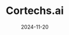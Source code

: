 ---  
layout: startup_page  
title: "Cortechs.ai"  
id: "cortechs.ai"  
permalink: "/cortechsaicortechs.ai11202024/"  
website: "https://www.cortechs.ai/"  
funding_round: "Series C"  
funding_amount: ""  
investors: "VILAS Ventures, Genting Berhad"  
about: "Cortechs.ai develops and markets AI-powered medical device software for neuroimaging and prostate imaging. Their flagship products, NeuroQuant and OnQ Prostate, aid in the diagnosis and monitoring of neurodegenerative diseases and prostate cancer respectively, improving diagnostic confidence and patient outcomes. The company uses cutting-edge technologies to revolutionize disease screening and early detection."  
markets: "Medical Imaging, AI, Healthtech, Neurology, Oncology"  
hq: "San Diego, California, United States"  
founded_year: "1996"  
linkedin: "https://www.linkedin.com/company/cortechs-ai"  
twitter: "https://twitter.com/Cortechs_ai"  
instagram: ""  
facebook: "https://www.facebook.com/Cortechsai-100083396739515"  
crunchbase: "https://www.crunchbase.com/organization/cortechs-labs?utm_source=linkedin&utm_medium=referral&utm_campaign=linkedin_companies&utm_content=profile_cta_anon&trk=funding_crunchbase"  
pitchbook: "https://pitchbook.com/profiles/company/58340-71"  

date_display: "20-Nov-2024"  
date: "2024-11-20"

# SEO Optimization  
meta_title: "Cortechs.ai - Series C"  
meta_description: "Cortechs.ai, Cortechs.ai develops and markets AI-powered medical device software for neuroimaging and prostate imaging. Their flagship products, NeuroQuant and OnQ..."  
meta_keywords: "Cortechs.ai, Medical Imaging, AI, Healthtech, Neurology, Oncology, Series C funding"  
canonical_url: "https://startup.projectstartups.com/cortechsaicortechs.ai11202024/"  
---